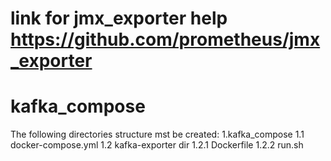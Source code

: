 # link for jmx_exporter help https://github.com/prometheus/jmx_exporter
# kafka_compose
The following directories structure mst be created:
1.kafka_compose
  1.1 docker-compose.yml
  1.2 kafka-exporter dir
    1.2.1 Dockerfile
    1.2.2 run.sh
